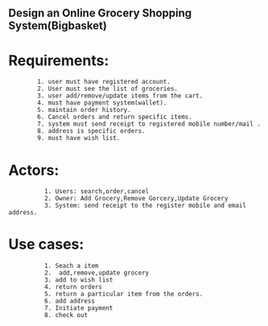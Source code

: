 
## Design an Online Grocery Shopping System(Bigbasket)

# Requirements: 
            
            1. user must have registered account.
            2. User must see the list of groceries.
            3. user add/remove/update items from the cart. 
            4. must have payment system(wallet). 
            5. maintain order history.
            6. Cancel orders and return specific items.
            7. system must send receipt to registered mobile number/mail .
            8. address is specific orders. 
            9. must have wish list. 


# Actors: 
              1. Users: search,order,cancel
              2. Owner: Add Grocery,Remove Gorcery,Update Grocery
              3. System: send receipt to the register mobile and email address. 
  
 # Use cases: 
              1. Seach a item
              2.  add,remove,update grocery
              3. add to wish list
              4. return orders
              5. return a particular item from the orders.
              6. add address 
              7. Initiate payment
              8. check out 
              

 
 
 
 
